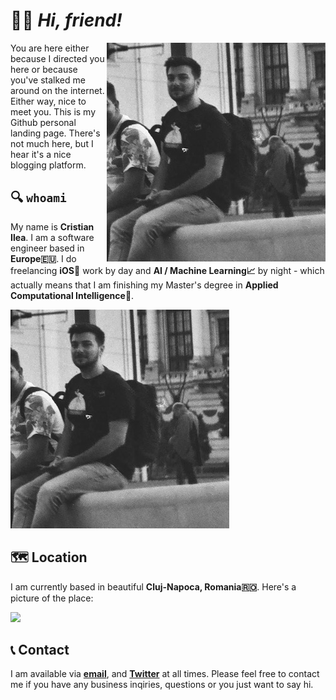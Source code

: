# 🙋‍♂️ _Hi, friend!_ 
<img align="right" src="img.jpeg">


You are here either because I directed you here or because you've stalked me around on the internet. Either way, nice to meet you. This is my Github personal landing page. There's not much here, but I hear it's a nice blogging platform.


## 🔍 `whoami`

My name is **Cristian Ilea**. I am a software engineer based in **Europe🇪🇺**. I do freelancing **iOS**📱 work by day and **AI / Machine Learning📈** by night - which actually means that I am finishing my Master's degree in **Applied Computational Intelligence🧠**.

![A picture of me](img.jpeg)

## 🗺 Location

I am currently based in beautiful **Cluj-Napoca, Romania🇷🇴**.
Here's a picture of the place:

![](http://www.justitiecurata.ro/wp-content/uploads/2016/11/Panorama_centru_istoric_Cluj-Napoca_2_W.jpg)

## 📞 Contact

I am available via [**email**](mailto:ileacristian@gmail.com), and [**Twitter**](https://www.twitter.com/ileacristian) at all times. Please feel free to contact me if you have any business inqiries, questions or you just want to say hi.